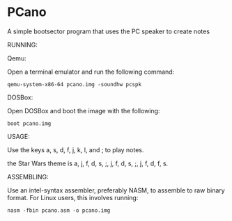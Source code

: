 # PCano
A simple bootsector program that uses the PC speaker to create notes



RUNNING:

Qemu:

Open a terminal emulator and run the following command:
```
qemu-system-x86-64 pcano.img -soundhw pcspk
```

DOSBox: 

Open DOSBox and boot the image with the following:

```
boot pcano.img
```

USAGE:

Use the keys a, s, d, f, j, k, l, and ; to play notes. 

the Star Wars theme is a, j, f, d, s, ;, j, f, d, s, ;, j, f, d, f, s.

ASSEMBLING:

Use an intel-syntax assembler, preferably NASM, to assemble to raw binary format.
For Linux users, this involves running:

```
nasm -fbin pcano.asm -o pcano.img
```


